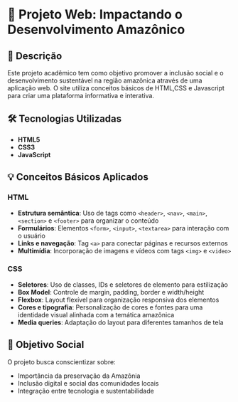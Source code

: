 # 🌿 Projeto Web: Impactando o Desenvolvimento Amazônico

## 📝 Descrição  
Este projeto acadêmico tem como objetivo promover a inclusão social e o desenvolvimento sustentável na região amazônica através de uma aplicação web. O site utiliza conceitos básicos de HTML,CSS e Javascript para criar uma plataforma informativa e interativa.

## 🛠 Tecnologias Utilizadas  
- **HTML5**  
- **CSS3**
- **JavaScript**

## 💡 Conceitos Básicos Aplicados  

### **HTML**  
- **Estrutura semântica**: Uso de tags como `<header>`, `<nav>`, `<main>`, `<section>` e `<footer>` para organizar o conteúdo  
- **Formulários**: Elementos `<form>`, `<input>`, `<textarea>` para interação com o usuário  
- **Links e navegação**: Tag `<a>` para conectar páginas e recursos externos  
- **Multimídia**: Incorporação de imagens e vídeos com tags `<img>` e `<video>`  

### **CSS**  
- **Seletores**: Uso de classes, IDs e seletores de elemento para estilização  
- **Box Model**: Controle de margin, padding, border e width/height  
- **Flexbox**: Layout flexível para organização responsiva dos elementos  
- **Cores e tipografia**: Personalização de cores e fontes para uma identidade visual alinhada com a temática amazônica  
- **Media queries**: Adaptação do layout para diferentes tamanhos de tela  

## 🌱 Objetivo Social  
O projeto busca conscientizar sobre:  
- Importância da preservação da Amazônia  
- Inclusão digital e social das comunidades locais  
- Integração entre tecnologia e sustentabilidade  


